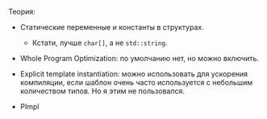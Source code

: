Теория:

* Статические переменные и константы в структурах.
  * Кстати, лучше `char[]`, а не `std::string`.

* Whole Program Optimization: по умолчанию нет, но можно включить.
* Explicit template instantiation: можно использовать для ускорения компиляции, если шаблон очень часто используется с небольшим количеством типов. Но я этим не пользовался.
* PImpl
